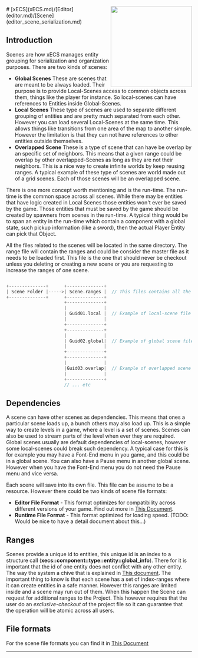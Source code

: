 <img src="https://i.imgur.com/TyjrCTS.jpg" align="right" width="220px" />
# [xECS](xECS.md)/[Editor](editor.md)/[Scene](editor_scene_serialization.md)

## Introduction
Scenes are how xECS manages entity grouping for serialization and organization purposes. There are two kinds of scenes:

* **Global Scenes** These are scenes that are meant to be always loaded. Their purpose is to provide Local-Scenes access to common objects across them, things like the player for instance. So local-scenes can have references to Entities inside Global-Scenes.
* **Local Scenes** These type of scenes are used to separate different grouping of entities and are pretty much separated from each other. However you can load several Local-Scenes at the same time. This allows things like transitions from one area of the map to another simple. However the limitation is that they can not have references to other entities outside themselves.
* **Overlapped Scene** These is a type of scene that can have be overlap by an specific set of neighbors. This means that a given range could be overlap by other overlapped-Scenes as long as they are not their neighbors. This is a nice way to create infinite worlds by keep reusing ranges. A typical example of these type of scenes are world made out of a grid scenes. Each of those scenes will be an overlapped scene.  

There is one more concept worth mentioning and is the run-time. The run-time is the common space across all scenes. While there may be entities that have logic created in Local Scenes those entities won't ever be saved by the game. Those entities that must be saved by the game should be created by spawners from scenes in the run-time. A typical thing would be to span an entity in the run-time which contain a component with a global state, such pickup information (like a sword), then the actual Player Entity can pick that Object.

All the files related to the scenes will be located in the same directory. The range file will contain the ranges and could be consider the master file as it needs to be loaded first. This file is the one that should never be checkout unless you deleting or creating a new scene or you are requesting to increase the ranges of one scene.

~~~cpp

+--------------+      +--------------+
| Scene Folder |----->| Scene.ranges |  // This files contains all the ranges 
+--------------+      +--------------+
                      +--------------+
                      |              |
                      | Guid01.local |  // Example of local-scene file
                      |              |
                      +--------------+
                      +--------------+
                      |              |
                      | Guid02.global|  // Example of global scene file
                      |              |
                      +--------------+
                      +--------------+
                      |              |
                      |Guid03.overlap|  // Example of overlapped scene file
                      |              |
                      +--------------+
                      // ... etc
~~~

## Dependencies

A scene can have other scenes as dependencies. This means that ones a particular scene loads up, a bunch others may also load up. This is a simple way to create levels in a game, where a level is a set of scenes. Scenes can also be used to stream parts of the level when ever they are required. Global scenes usually are default dependencies of local-scenes, however some local-scenes could break such dependency. A typical case for this is for example you may have a Font-End menu in you game, and this could be in a global scene. You can also have a Pause menu in another global scene. However when you have the Font-End menu you do not need the Pause menu and vice versa. 

Each scene will save into its own file. This file can be assume to be a resource. However there could be two kinds of scene file formats:

* **Editor File Format** - This format optimizes for compatibility across different versions of your game. Find out more in [This Document](editor_scene_serialization.md).
* **Runtime File Format** - This format optimized for loading speed. (TODO: Would be nice to have a detail document about this...)

## Ranges

Scenes provide a unique id to entities, this unique id is an index to a structure call (**xecs::component::type::entity::global_info**). There for it is important that the id of one entity does not conflict with any other entity. The way the system a chive that is explained in [This document](xecs_component_mgr_global_entities.md). The important thing to know is that each scene has a set of index-ranges where it can create entities in a safe manner. However this ranges are limited inside and a scene may run out of them. When this happen the Scene can request for additional ranges to the Project. This however requires that the user do an *exclusive-checkout* of the project file so it can guarantee that the operation will be atomic across all users. 

## File formats

For the scene file formats you can find it in [This Document]()


---
